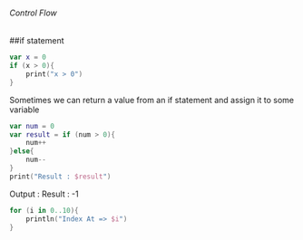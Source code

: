 ###### Control Flow

##if statement

```kotlin
var x = 0
if (x > 0){
    print("x > 0")
}
```
Sometimes we can return a value from an if statement and assign it to some variable

```kotlin
var num = 0
var result = if (num > 0){
    num++
}else{
    num--
}
print("Result : $result")
```
Output : Result : -1 

```kotlin
for (i in 0..10){
    println("Index At => $i")
}
```